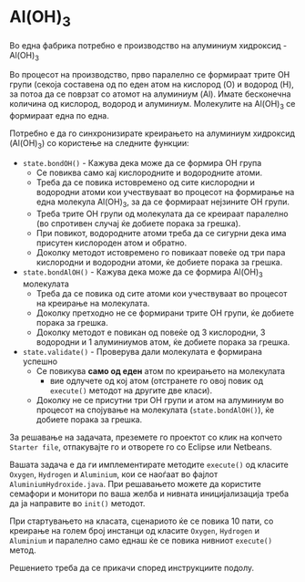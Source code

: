 Al(OH)<sub>3</sub>
======

Во една фабрика потребно е производство на алуминиум хидроксид - Al(OH)<sub>3</sub>

Во процесот на производство, прво паралелно се формираат трите OH групи (секоја составена од по еден атом на кислород (O) и водород (H), за потоа да се поврзат со атомот на алуминиум (Al). Имате бесконечна количина од кислород, водород и алуминиум. Молекулите на Al(OH)<sub>3</sub> се формираат една по една. 

Потребно е да го синхронизирате креирањето на алуминиум хидроксид (Al(OH)<sub>3</sub>) со користење на следните функции:

 - `state.bondOH()` - Кажува дека може да се формира OH група
    - Се повиква само кај кислородните и водородните атоми.
    - Треба да се повика истовремено од сите кислородни и водородни атоми кои учествуваат во процесот на формирање на една молекула Al(OH)<sub>3</sub>, за да се формираат нејзините OH групи. 
    - Треба трите OH групи од молекулата да се креираат паралелно (во спротивен случај ќе добиете порака за грешка). 
    - При повикот, водородните атоми треба да се сигурни дека има присутен кислороден атом и обратно. 
    - Доколку методот истовремено го повикаат повеќе од три пара кислородни и водородни атоми, ќе добиете порака за грешка.
 - `state.bondAlOH()` - Кажува дека може да се формира Al(OH)<sub>3</sub> молекулата
    - Треба да се повика од сите атоми кои учествуваат во процесот на креирање на молекулата. 
    - Доколку претходно не се формирани трите OH групи, ќе добиете порака за грешка.
    - Доколку методот е повикан од повеќе од 3 кислородни, 3 водородни и 1 алуминиумов атом, ќе добиете порака за грешка. 
 - `state.validate()` - Проверува дали молекулата е формирана успешно
    - Се повикува **само од еден** атом по креирањето на молекулата 
       - вие одлучете од кој атом (отстранете го овој повик од `execute()` методот на другите две класи). 
    - Доколку не се присутни три OH групи и атом на алуминиум во процесот на спојување на молекулата (`state.bondAlOH()`), ќе добиете порака за грешка.
    
За решавање на задачата, преземете го проектот со клик на копчето `Starter file`, отпакувајте го и отворете го со Eclipse или Netbeans.  

Вашата задача е да ги имплементирате методите `execute()` од класите `Oxygen`, `Hydrogen` и `Aluminium`, кои се наоѓаат во фајлот `AluminiumHydroxide.java`. При решавањето можете да користите семафори и монитори по ваша желба и нивната иницијализација треба да ја направите во `init()` методот.

При стартувањето на класата, сценариото ќе се повика 10 пати, со креирање на голем број инстанци од класите `Oxygen`, `Hydrogen` и `Aluminium` и паралелно само еднаш ќе се повика нивниот `execute()` метод. 

Решението треба да се прикачи според инструкциите подолу.